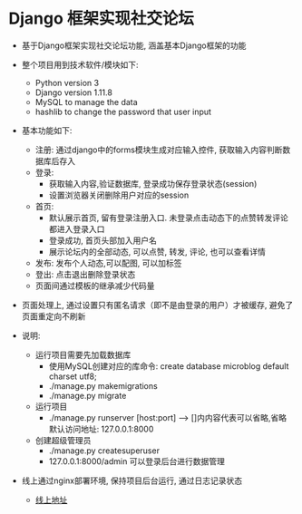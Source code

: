 # Django 框架实现社交论坛
- 基于Django框架实现社交论坛功能, 涵盖基本Django框架的功能
- 整个项目用到技术软件/模块如下:

    - Python version 3
    - Django version 1.11.8 
    - MySQL to manage the data
    - hashlib to change the password that user input 
    
- 基本功能如下:
    - 注册: 通过django中的forms模块生成对应输入控件, 获取输入内容判断数据库后存入
    - 登录: 
        * 获取输入内容,验证数据库, 登录成功保存登录状态(session)
        * 设置浏览器关闭删除用户对应的session
    - 首页: 
        * 默认展示首页, 留有登录注册入口. 未登录点击动态下的点赞转发评论都进入登录入口
        * 登录成功, 首页头部加入用户名
        * 展示论坛内的全部动态, 可以点赞, 转发, 评论, 也可以查看详情
    - 发布: 发布个人动态,可以配图, 可以加标签
    - 登出: 点击退出删除登录状态
    - 页面间通过模板的继承减少代码量

- 页面处理上, 通过设置只有匿名请求（即不是由登录的用户）才被缓存, 避免了页面重定向不刷新
    
- 说明:
    - 运行项目需要先加载数据库
        * 使用MySQL创建对应的库命令: create database microblog default charset utf8;
        * ./manage.py makemigrations
        * ./manage.py migrate
    - 运行项目
        * ./manage.py runserver [host:port]  --> []内内容代表可以省略,省略默认访问地址: 127.0.0.1:8000
    - 创建超级管理员
        * ./manage.py createsuperuser
        * 127.0.0.1:8000/admin 可以登录后台进行数据管理

- 线上通过nginx部署环境, 保持项目后台运行, 通过日志记录状态
    * [线上地址](http://www.pbase.xyz "个人测试")
